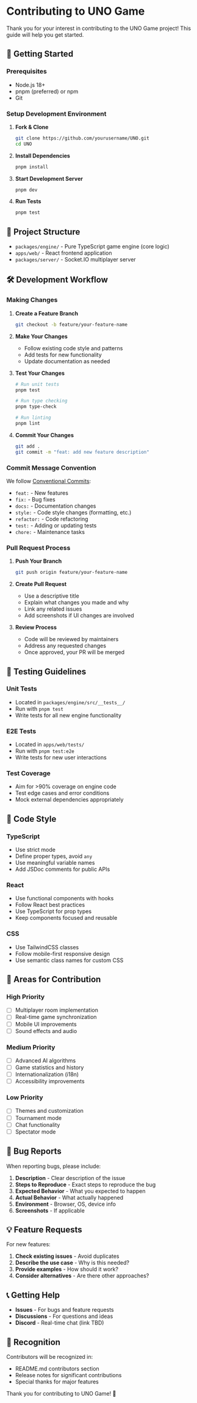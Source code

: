 # Contributing to UNO Game

Thank you for your interest in contributing to the UNO Game project! This guide will help you get started.

## 🚀 Getting Started

### Prerequisites
- Node.js 18+
- pnpm (preferred) or npm
- Git

### Setup Development Environment

1. **Fork & Clone**
   ```bash
   git clone https://github.com/yourusername/UNO.git
   cd UNO
   ```

2. **Install Dependencies**
   ```bash
   pnpm install
   ```

3. **Start Development Server**
   ```bash
   pnpm dev
   ```

4. **Run Tests**
   ```bash
   pnpm test
   ```

## 📁 Project Structure

- `packages/engine/` - Pure TypeScript game engine (core logic)
- `apps/web/` - React frontend application
- `packages/server/` - Socket.IO multiplayer server

## 🛠 Development Workflow

### Making Changes

1. **Create a Feature Branch**
   ```bash
   git checkout -b feature/your-feature-name
   ```

2. **Make Your Changes**
   - Follow existing code style and patterns
   - Add tests for new functionality
   - Update documentation as needed

3. **Test Your Changes**
   ```bash
   # Run unit tests
   pnpm test
   
   # Run type checking
   pnpm type-check
   
   # Run linting
   pnpm lint
   ```

4. **Commit Your Changes**
   ```bash
   git add .
   git commit -m "feat: add new feature description"
   ```

### Commit Message Convention

We follow [Conventional Commits](https://conventionalcommits.org/):

- `feat:` - New features
- `fix:` - Bug fixes
- `docs:` - Documentation changes
- `style:` - Code style changes (formatting, etc.)
- `refactor:` - Code refactoring
- `test:` - Adding or updating tests
- `chore:` - Maintenance tasks

### Pull Request Process

1. **Push Your Branch**
   ```bash
   git push origin feature/your-feature-name
   ```

2. **Create Pull Request**
   - Use a descriptive title
   - Explain what changes you made and why
   - Link any related issues
   - Add screenshots if UI changes are involved

3. **Review Process**
   - Code will be reviewed by maintainers
   - Address any requested changes
   - Once approved, your PR will be merged

## 🧪 Testing Guidelines

### Unit Tests
- Located in `packages/engine/src/__tests__/`
- Run with `pnpm test`
- Write tests for all new engine functionality

### E2E Tests
- Located in `apps/web/tests/`
- Run with `pnpm test:e2e`
- Write tests for new user interactions

### Test Coverage
- Aim for >90% coverage on engine code
- Test edge cases and error conditions
- Mock external dependencies appropriately

## 📝 Code Style

### TypeScript
- Use strict mode
- Define proper types, avoid `any`
- Use meaningful variable names
- Add JSDoc comments for public APIs

### React
- Use functional components with hooks
- Follow React best practices
- Use TypeScript for prop types
- Keep components focused and reusable

### CSS
- Use TailwindCSS classes
- Follow mobile-first responsive design
- Use semantic class names for custom CSS

## 🎯 Areas for Contribution

### High Priority
- [ ] Multiplayer room implementation
- [ ] Real-time game synchronization
- [ ] Mobile UI improvements
- [ ] Sound effects and audio

### Medium Priority
- [ ] Advanced AI algorithms
- [ ] Game statistics and history
- [ ] Internationalization (i18n)
- [ ] Accessibility improvements

### Low Priority
- [ ] Themes and customization
- [ ] Tournament mode
- [ ] Chat functionality
- [ ] Spectator mode

## 🐛 Bug Reports

When reporting bugs, please include:

1. **Description** - Clear description of the issue
2. **Steps to Reproduce** - Exact steps to reproduce the bug
3. **Expected Behavior** - What you expected to happen
4. **Actual Behavior** - What actually happened
5. **Environment** - Browser, OS, device info
6. **Screenshots** - If applicable

## 💡 Feature Requests

For new features:

1. **Check existing issues** - Avoid duplicates
2. **Describe the use case** - Why is this needed?
3. **Provide examples** - How should it work?
4. **Consider alternatives** - Are there other approaches?

## 📞 Getting Help

- **Issues** - For bugs and feature requests
- **Discussions** - For questions and ideas
- **Discord** - Real-time chat (link TBD)

## 🙏 Recognition

Contributors will be recognized in:
- README.md contributors section
- Release notes for significant contributions
- Special thanks for major features

Thank you for contributing to UNO Game! 🎉
